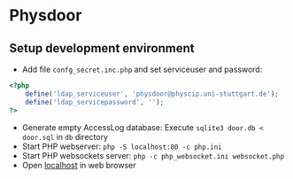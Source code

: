 # Physdoor
## Setup development environment
* Add file `confg_secret.inc.php` and set serviceuser and password:
```php
<?php
	define('ldap_serviceuser', 'physdoor@physcip.uni-stuttgart.de');
	define('ldap_servicepassword', '');
?>
```
* Generate empty AccessLog database: Execute `sqlite3 door.db < door.sql` in `db` directory
* Start PHP webserver: `php -S localhost:80 -c php.ini`
* Start PHP websockets server: `php -c php_websocket.ini websocket.php`
* Open [localhost](http://localhost) in web browser
